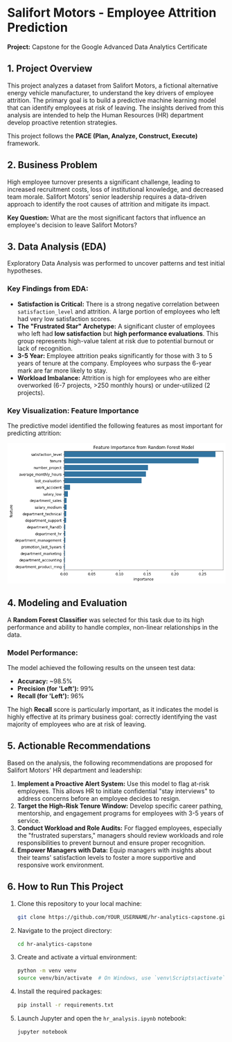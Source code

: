 # Salifort Motors - Employee Attrition Prediction

**Project:** Capstone for the Google Advanced Data Analytics Certificate

## 1. Project Overview

This project analyzes a dataset from Salifort Motors, a fictional alternative energy vehicle manufacturer, to understand the key drivers of employee attrition. The primary goal is to build a predictive machine learning model that can identify employees at risk of leaving. The insights derived from this analysis are intended to help the Human Resources (HR) department develop proactive retention strategies.

This project follows the **PACE (Plan, Analyze, Construct, Execute)** framework.

## 2. Business Problem

High employee turnover presents a significant challenge, leading to increased recruitment costs, loss of institutional knowledge, and decreased team morale. Salifort Motors' senior leadership requires a data-driven approach to identify the root causes of attrition and mitigate its impact.

**Key Question:** What are the most significant factors that influence an employee's decision to leave Salifort Motors?

## 3. Data Analysis (EDA)

Exploratory Data Analysis was performed to uncover patterns and test initial hypotheses.

### Key Findings from EDA:

- **Satisfaction is Critical:** There is a strong negative correlation between `satisfaction_level` and attrition. A large portion of employees who left had very low satisfaction scores.
- **The "Frustrated Star" Archetype:** A significant cluster of employees who left had **low satisfaction** but **high performance evaluations**. This group represents high-value talent at risk due to potential burnout or lack of recognition.
- **3-5 Year:** Employee attrition peaks significantly for those with 3 to 5 years of tenure at the company. Employees who surpass the 6-year mark are far more likely to stay.
- **Workload Imbalance:** Attrition is high for employees who are either overworked (6-7 projects, >250 monthly hours) or under-utilized (2 projects).

### Key Visualization: Feature Importance

The predictive model identified the following features as most important for predicting attrition:

![Feature Importance Chart](images/feature_importance.png)

## 4. Modeling and Evaluation

A **Random Forest Classifier** was selected for this task due to its high performance and ability to handle complex, non-linear relationships in the data.

### Model Performance:

The model achieved the following results on the unseen test data:
- **Accuracy:** ~98.5%
- **Precision (for 'Left'):** 99%
- **Recall (for 'Left'):** 96%

The high **Recall** score is particularly important, as it indicates the model is highly effective at its primary business goal: correctly identifying the vast majority of employees who are at risk of leaving.

## 5. Actionable Recommendations

Based on the analysis, the following recommendations are proposed for Salifort Motors' HR department and leadership:

1.  **Implement a Proactive Alert System:** Use this model to flag at-risk employees. This allows HR to initiate confidential "stay interviews" to address concerns before an employee decides to resign.
2.  **Target the High-Risk Tenure Window:** Develop specific career pathing, mentorship, and engagement programs for employees with 3-5 years of service.
3.  **Conduct Workload and Role Audits:** For flagged employees, especially the "frustrated superstars," managers should review workloads and role responsibilities to prevent burnout and ensure proper recognition.
4.  **Empower Managers with Data:** Equip managers with insights about their teams' satisfaction levels to foster a more supportive and responsive work environment.

## 6. How to Run This Project

1.  Clone this repository to your local machine:
    ```bash
    git clone https://github.com/YOUR_USERNAME/hr-analytics-capstone.git
    ```
2.  Navigate to the project directory:
    ```bash
    cd hr-analytics-capstone
    ```
3.  Create and activate a virtual environment:
    ```bash
    python -m venv venv
    source venv/bin/activate  # On Windows, use `venv\Scripts\activate`
    ```
4.  Install the required packages:
    ```bash
    pip install -r requirements.txt
    ```
5.  Launch Jupyter and open the `hr_analysis.ipynb` notebook:
    ```bash
    jupyter notebook
    ```